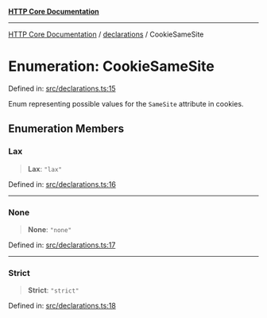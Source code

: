 [**HTTP Core Documentation**](../../README.md)

***

[HTTP Core Documentation](../../README.md) / [declarations](../README.md) / CookieSameSite

# Enumeration: CookieSameSite

Defined in: [src/declarations.ts:15](https://github.com/stonemjs/http-core/blob/f8360abdd8e841f59cefcfadd322bcf66d52c95b/src/declarations.ts#L15)

Enum representing possible values for the `SameSite` attribute in cookies.

## Enumeration Members

### Lax

> **Lax**: `"lax"`

Defined in: [src/declarations.ts:16](https://github.com/stonemjs/http-core/blob/f8360abdd8e841f59cefcfadd322bcf66d52c95b/src/declarations.ts#L16)

***

### None

> **None**: `"none"`

Defined in: [src/declarations.ts:17](https://github.com/stonemjs/http-core/blob/f8360abdd8e841f59cefcfadd322bcf66d52c95b/src/declarations.ts#L17)

***

### Strict

> **Strict**: `"strict"`

Defined in: [src/declarations.ts:18](https://github.com/stonemjs/http-core/blob/f8360abdd8e841f59cefcfadd322bcf66d52c95b/src/declarations.ts#L18)
